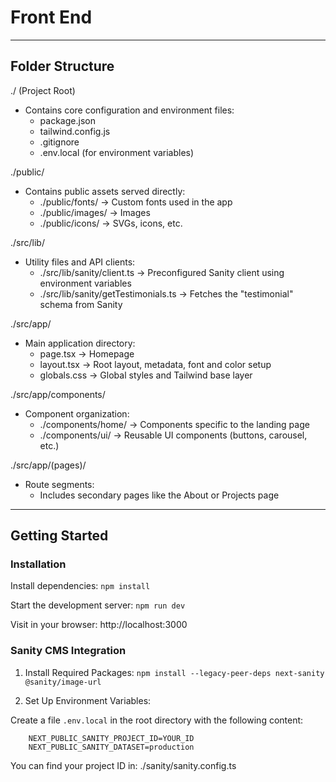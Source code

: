 # Front End
---
## Folder Structure

./ (Project Root)
- Contains core configuration and environment files:
  - package.json
  - tailwind.config.js
  - .gitignore
  - .env.local (for environment variables)

./public/
- Contains public assets served directly:
  - ./public/fonts/         -> Custom fonts used in the app
  - ./public/images/        -> Images
  - ./public/icons/         -> SVGs, icons, etc.

./src/lib/
- Utility files and API clients:
  - ./src/lib/sanity/client.ts             -> Preconfigured Sanity client using environment variables
  - ./src/lib/sanity/getTestimonials.ts    -> Fetches the "testimonial" schema from Sanity

./src/app/
- Main application directory:
  - page.tsx           -> Homepage
  - layout.tsx         -> Root layout, metadata, font and color setup
  - globals.css        -> Global styles and Tailwind base layer

./src/app/components/
- Component organization:
  - ./components/home/     -> Components specific to the landing page
  - ./components/ui/       -> Reusable UI components (buttons, carousel, etc.)

./src/app/(pages)/
- Route segments:
  - Includes secondary pages like the About or Projects page

---

## Getting Started
### Installation
Install dependencies:
```npm install```

Start the development server:
```npm run dev```

Visit in your browser: http://localhost:3000

### Sanity CMS Integration

1. Install Required Packages:
```npm install --legacy-peer-deps next-sanity @sanity/image-url```

2. Set Up Environment Variables:

Create a file `.env.local` in the root directory with the following content:
```
    NEXT_PUBLIC_SANITY_PROJECT_ID=YOUR_ID
    NEXT_PUBLIC_SANITY_DATASET=production
```
You can find your project ID in: ./sanity/sanity.config.ts
